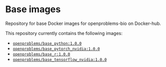 # Base images


<!-- This file is rendered by running 'quarto render README.qmd' -->

Repository for base Docker images for openproblems-bio on Docker-hub.

This repository currently contains the following images:

- [`openproblems/base_python:1.0.0`](src/python)
- [`openproblems/base_pytorch_nvidia:1.0.0`](src/pytorch_nvidia)
- [`openproblems/base_r:1.0.0`](src/r)
- [`openproblems/base_tensorflow_nvidia:1.0.0`](src/tensorflow_nvidia)
